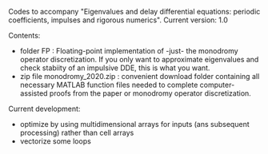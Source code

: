 Codes to accompany "Eigenvalues and delay differential equations: periodic coefficients, impulses and rigorous numerics".
Current version: 1.0

Contents: 
- folder FP : Floating-point implementation of -just- the monodromy operator discretization. If you only want to approximate eigenvalues and check stabiity of an impulsive DDE, this is what you want.
- zip file monodromy_2020.zip : convenient download folder containing all necessary MATLAB function files needed to complete computer-assisted proofs from the paper or monodromy operator discretization.

Current development:
- optimize by using multidimensional arrays for inputs (ans subsequent processing) rather than cell arrays
- vectorize some loops
